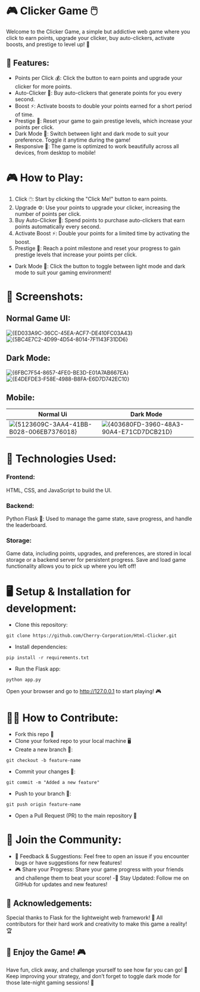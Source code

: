 # 🎮 Clicker Game 🖱️
Welcome to the Clicker Game, a simple but addictive web game where you click to earn points, upgrade your clicker, buy auto-clickers, activate boosts, and prestige to level up! 🌟

## 🚀 Features:
- Points per Click 💰: Click the button to earn points and upgrade your clicker for more points.
- Auto-Clicker 🤖: Buy auto-clickers that generate points for you every second.
- Boost ⚡: Activate boosts to double your points earned for a short period of time.
- Prestige 🏅: Reset your game to gain prestige levels, which increase your points per click.
- Dark Mode 🌙: Switch between light and dark mode to suit your preference. Toggle it anytime during the game!
- Responsive 📱: The game is optimized to work beautifully across all devices, from desktop to mobile!

# 🎮 How to Play:
1. Click 🖱️: Start by clicking the "Click Me!" button to earn points.
2. Upgrade ⚙️: Use your points to upgrade your clicker, increasing the number of points per click.
3. Buy Auto-Clicker 🤖: Spend points to purchase auto-clickers that earn points automatically every second.
4. Activate Boost ⚡: Double your points for a limited time by activating the boost.
5. Prestige 🏅: Reach a point milestone and reset your progress to gain prestige levels that increase your points per click.
- Dark Mode 🌙: Click the button to toggle between light mode and dark mode to suit your gaming environment!

# 📸 Screenshots:
## Normal Game UI:
![{ED033A9C-36CC-45EA-ACF7-DE410FC03A43}](https://github.com/user-attachments/assets/715483a7-949e-4880-a436-05317e3bfb91)
![{5BC4E7C2-4D99-4D54-8014-7F1143F31DD6}](https://github.com/user-attachments/assets/7476f36b-c8d1-478c-96e7-37ff2bb5357f)

## Dark Mode:
![{6FBC7F54-8657-4FE0-BE3D-E01A7AB667EA}](https://github.com/user-attachments/assets/f64d6873-fb33-4c3c-b1e5-007fb435a8bf)
![{E4DEFDE3-F58E-4988-B8FA-E6D7D742EC10}](https://github.com/user-attachments/assets/f0674137-802a-4eb1-a1b6-a3bd7c455f97)

## Mobile:
| Normal Ui | Dark Mode |
|-----------|-----------|
| ![{5123609C-3AA4-41BB-B028-006EB7376018}](https://github.com/user-attachments/assets/c99f7390-4989-4fb5-9fda-2ea96c38d89d) | ![{403680FD-3960-48A3-90A4-E71CD7DCB21D}](https://github.com/user-attachments/assets/a99d1d56-a121-439d-91eb-6bdd33a65139) |



# 🔧 Technologies Used:
### Frontend:

HTML, CSS, and JavaScript to build the UI.
### Backend:

Python Flask 🐍: Used to manage the game state, save progress, and handle the leaderboard.
### Storage:

Game data, including points, upgrades, and preferences, are stored in local storage or a backend server for persistent progress.
Save and load game functionality allows you to pick up where you left off!


# 🖥️ Setup & Installation for development:
- Clone this repository:
```
git clone https://github.com/Cherry-Corporation/Html-Clicker.git
```
- Install dependencies:
```
pip install -r requirements.txt
```
- Run the Flask app:
```
python app.py
```
Open your browser and go to http://127.0.0.1 to start playing! 🎮

# 🧑‍💻 How to Contribute:
- Fork this repo 🍴
- Clone your forked repo to your local machine 🖥️
- Create a new branch 🌱:
```
git checkout -b feature-name
```
- Commit your changes 🚀:
```
git commit -m "Added a new feature"
```
- Push to your branch 🔼:
```
git push origin feature-name
```
- Open a Pull Request (PR) to the main repository 🔄

# 👥 Join the Community:
- 💬 Feedback & Suggestions: Feel free to open an issue if you encounter bugs or have suggestions for new features!
- 🎮 Share your Progress: Share your game progress with your friends and challenge them to beat your score!
-🚀 Stay Updated: Follow me on GitHub for updates and new features!


## 🤝 Acknowledgements:
Special thanks to Flask for the lightweight web framework! 🎉
All contributors for their hard work and creativity to make this game a reality! 🏆
## 🎉 Enjoy the Game! 🎮
Have fun, click away, and challenge yourself to see how far you can go! 🚀 Keep improving your strategy, and don’t forget to toggle dark mode for those late-night gaming sessions! 🌙

